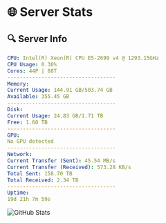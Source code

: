 # 🌐 Server Stats
## 🔍 Server Info
```yaml
CPU: Intel(R) Xeon(R) CPU E5-2699 v4 @ 1293.15GHz
CPU Usage: 0.30%
Cores: 44P | 88T
-----------------------------------
Memory:
Current Usage: 144.91 GB/503.74 GB
Available: 355.45 GB
-----------------------------------
Disk:
Current Usage: 24.83 GB/1.71 TB
Free: 1.60 TB
-----------------------------------
GPU:
No GPU detected
-----------------------------------
Network:
Current Transfer (Sent): 45.54 MB/s
Current Transfer (Received): 573.28 KB/s
Total Sent: 158.70 TB
Total Received: 2.34 TB
-----------------------------------
Uptime:
19d 21h 7m 59s
```
![GitHub Stats](https://img.shields.io/badge/Updated-2025-02-27_19:51:17-blue)